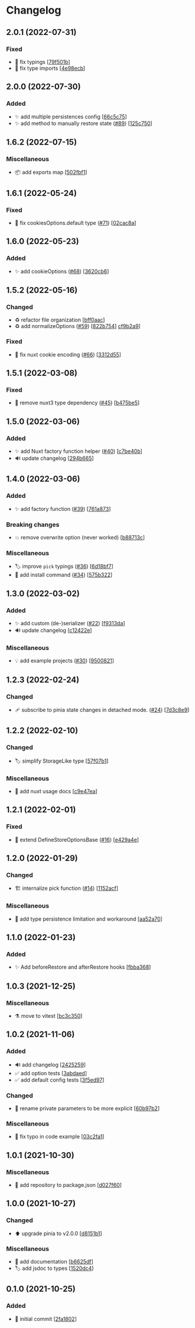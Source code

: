 # Changelog


<a name="2.0.1"></a>
## 2.0.1 (2022-07-31)

### Fixed

- 🐛 fix typings [[79f501b](https://github.com/prazdevs/pinia-plugin-persistedstate/commit/79f501b3cb833dd2857c3d313c66323e348dd4c2)]
- 🐛 fix type imports [[4e98ecb](https://github.com/prazdevs/pinia-plugin-persistedstate/commit/4e98ecbb4c35bf008ba4519ebfb460775c9bf2bc)]


<a name="2.0.0"></a>
## 2.0.0 (2022-07-30)

### Added

- ✨ add multiple persistences config [[66c5c75](https://github.com/prazdevs/pinia-plugin-persistedstate/commit/66c5c75c9ae2eea7fbbb1d221bd9690773ff3ab1)]
- ✨ add method to manually restore state ([#89](https://github.com/prazdevs/pinia-plugin-persistedstate/issues/89)) [[125c750](https://github.com/prazdevs/pinia-plugin-persistedstate/commit/125c750d6d3f33ae236cc6dfc475971f5d416e5c)]


<a name="1.6.3"></a>
## 1.6.2 (2022-07-15)

### Miscellaneous

- 📦 add exports map [[502fbf1](https://github.com/prazdevs/pinia-plugin-persistedstate/commit/502fbf12fe6f248d38e3df79f79c5ffb7be33974)]


<a name="1.6.1"></a>
## 1.6.1 (2022-05-24)

### Fixed

- 🐛 fix cookiesOptions.default type ([#71](https://github.com/prazdevs/pinia-plugin-persistedstate/issues/71)) [[02cac8a](https://github.com/prazdevs/pinia-plugin-persistedstate/commit/02cac8a41e5317db6685a984bd27703b15b1157b)]


<a name="1.6.0"></a>
## 1.6.0 (2022-05-23)

### Added

- ✨ add cookieOptions ([#68](https://github.com/prazdevs/pinia-plugin-persistedstate/issues/68)) [[3620cb6](https://github.com/prazdevs/pinia-plugin-persistedstate/commit/3620cb6b84c593b186a4d321ea5d642d30dd287e)]


<a name="1.5.2"></a>
## 1.5.2 (2022-05-16)

### Changed

- ♻️ refactor file organization [[bff0aac](https://github.com/prazdevs/pinia-plugin-persistedstate/commit/bff0aac50daacfef5ca763cc52199f802596f90b)]
- ♻️ add normalizeOptions ([#59](https://github.com/prazdevs/pinia-plugin-persistedstate/issues/59)) [[822b754](https://github.com/prazdevs/pinia-plugin-persistedstate/commit/822b7541fc0a0a8bb750a3cf64a1c36200591c81)]
[cf9b2a9](https://github.com/prazdevs/pinia-plugin-persistedstate/commit/cf9b2a9382b742bfe23e518171574755fc100fd9)]

### Fixed

- 🐛 fix nuxt cookie encoding ([#66](https://github.com/prazdevs/pinia-plugin-persistedstate/issues/66)) [[3312d55](https://github.com/prazdevs/pinia-plugin-persistedstate/commit/3312d55c7a05d7f01959a3953a6ad9ed561b00ac)]


<a name="1.5.1"></a>
## 1.5.1 (2022-03-08)

### Fixed

- 🐛 remove nuxt3 type dependency ([#45](https://github.com/prazdevs/pinia-plugin-persistedstate/issues/45)) [[b475be5](https://github.com/prazdevs/pinia-plugin-persistedstate/commit/b475be5068722dd48ea3ed4bbf39e98e3a510656)]


<a name="1.5.0"></a>
## 1.5.0 (2022-03-06)

### Added

- ✨ add Nuxt factory function helper ([#40](https://github.com/prazdevs/pinia-plugin-persistedstate/issues/40)) [[c7be40b](https://github.com/prazdevs/pinia-plugin-persistedstate/commit/c7be40b5e03f5a25196fdf78a8437d54a2da1fd4)]
- 🔊 update changelog [[294b665](https://github.com/prazdevs/pinia-plugin-persistedstate/commit/294b6658cd3d51eeb517ae5f344fa530f72b4be4)]


<a name="1.4.0"></a>
## 1.4.0 (2022-03-06)

### Added

- ✨ add factory function ([#39](https://github.com/prazdevs/pinia-plugin-persistedstate/issues/39)) [[761a873](https://github.com/prazdevs/pinia-plugin-persistedstate/commit/761a873b01bd1bf5045de8c7bb63ed28a12fa0a4)]

### Breaking changes

- 💥 remove overwrite option (never worked) [[b88713c](https://github.com/prazdevs/pinia-plugin-persistedstate/commit/b88713c404f4062ddfbbfe550108876329df55d3)]

### Miscellaneous

- 🏷️ improve `pick` typings ([#36](https://github.com/prazdevs/pinia-plugin-persistedstate/issues/36)) [[6d18bf7](https://github.com/prazdevs/pinia-plugin-persistedstate/commit/6d18bf7c83668ca27722432a8beabd469c312bc4)]
- 📝 add install command ([#34](https://github.com/prazdevs/pinia-plugin-persistedstate/issues/34)) [[575b322](https://github.com/prazdevs/pinia-plugin-persistedstate/commit/575b322a8630ddede9cc8fbf57d9fb841df6f49e)]

<a name="1.3.0"></a>
## 1.3.0 (2022-03-02)

### Added

- ✨ add custom (de-)serializer ([#22](https://github.com/prazdevs/pinia-plugin-persistedstate/issues/22)) [[f9313da](https://github.com/prazdevs/pinia-plugin-persistedstate/commit/f9313da2b41a253211e5cb35d2e2c8776f357cf9)]
- 🔊 update changelog [[c12422e](https://github.com/prazdevs/pinia-plugin-persistedstate/commit/c12422edb313658f13a2e2bbd8cedc4f929ee1a3)]

### Miscellaneous

- 💡 add example projects ([#30](https://github.com/prazdevs/pinia-plugin-persistedstate/issues/30)) [[9500821](https://github.com/prazdevs/pinia-plugin-persistedstate/commit/95008217c7450cf46929ca3803c750294eb79199)]

<a name="1.2.3"></a>
## 1.2.3 (2022-02-24)

### Changed

- 🩹 subscribe to pinia state changes in detached mode. ([#24](https://github.com/prazdevs/pinia-plugin-persistedstate/issues/24)) [[7d3c8e9](https://github.com/prazdevs/pinia-plugin-persistedstate/commit/7d3c8e99a73c46a54825f6e532f9aedb462e04bb)]


<a name="1.2.2"></a>
## 1.2.2 (2022-02-10)

### Changed

- 🏷️ simplify StorageLike type [[57f07b1](https://github.com/prazdevs/pinia-plugin-persistedstate/commit/57f07b1d63bb40bda21db0e372bb8d5867e5a4ba)]

### Miscellaneous

- 📝 add nuxt usage docs [[c9e47ea](https://github.com/prazdevs/pinia-plugin-persistedstate/commit/c9e47ea71d2d737d2d72f27de75c53d2eec515d7)]


<a name="1.2.1"></a>
## 1.2.1 (2022-02-01)

### Fixed

- 🐛 extend DefineStoreOptionsBase ([#16](https://github.com/prazdevs/pinia-plugin-persistedstate/issues/16)) [[e429a4e](https://github.com/prazdevs/pinia-plugin-persistedstate/commit/e429a4e5e24ddf55950cb7580a7c6b0782d733c6)]


<a name="1.2.0"></a>
## 1.2.0 (2022-01-29)

### Changed

- 🏗️ internalize pick function ([#14](https://github.com/prazdevs/pinia-plugin-persistedstate/issues/14)) [[1152acf](https://github.com/prazdevs/pinia-plugin-persistedstate/commit/1152acf0a90e2c2051dae159bc59889c7e6dedbe)]

### Miscellaneous

- 📝 add type persistence limitation and workaround [[aa52a70](https://github.com/prazdevs/pinia-plugin-persistedstate/commit/aa52a7037905f1cc7121a2626cc6b5bbf751c94a)]


<a name="1.1.0"></a>
## 1.1.0 (2022-01-23)

### Added

- ✨ Add beforeRestore and afterRestore hooks [[fbba368](https://github.com/prazdevs/pinia-plugin-persistedstate/commit/fbba368c1ca13e06bfa024fd47781ff692406b7c)]


<a name="1.0.3"></a>
## 1.0.3 (2021-12-25)

### Miscellaneous

- ⚗️ move to vitest [[bc3c350](https://github.com/prazdevs/pinia-plugin-persistedstate/commit/bc3c3508fc02610e6e11c58aa5adc1754edf2b95)]


<a name="1.0.2"></a>
## 1.0.2 (2021-11-06)

### Added

- 🔊 add changelog [[2425259](https://github.com/prazdevs/pinia-plugin-persistedstate/commit/242525956b3cd4aac115a8901da432b17df35b8b)]
- ✅ add option tests [[3abdaed](https://github.com/prazdevs/pinia-plugin-persistedstate/commit/3abdaed2b2d409a961d04e422408800e47715e6f)]
- ✅ add default config tests [[3f5ed97](https://github.com/prazdevs/pinia-plugin-persistedstate/commit/3f5ed9723ceff7782ac2879f40ddcf5b7a020e41)]

### Changed

- 🚚 rename private parameters to be more explicit [[60b97b2](https://github.com/prazdevs/pinia-plugin-persistedstate/commit/60b97b2cba22e0923f36551108805ed551c96fed)]

### Miscellaneous

- 📝 fix typo in code example [[03c2fa1](https://github.com/prazdevs/pinia-plugin-persistedstate/commit/03c2fa1e6f9cc3ca1b619f9da07155863e15f1dc)]


<a name="1.0.1"></a>
## 1.0.1 (2021-10-30)

### Miscellaneous

- 📝 add repository to package.json [[d027f60](https://github.com/prazdevs/pinia-plugin-persistedstate/commit/d027f6061d98d307d8ecc845af619fdffbdad31c)]


<a name="1.0.0"></a>
## 1.0.0 (2021-10-27)

### Changed

- ⬆️ upgrade pinia to v2.0.0 [[d8151b1](https://github.com/prazdevs/pinia-plugin-persistedstate/commit/d8151b12a552cf0ee7d8ef3ed6ab5fe6f04fdf67)]

### Miscellaneous

- 📝 add documentation [[b6625df](https://github.com/prazdevs/pinia-plugin-persistedstate/commit/b6625dfb2d84f8163f48ece27d921ed3bc3ce6ae)]
- 🏷️ add jsdoc to types [[1520dc4](https://github.com/prazdevs/pinia-plugin-persistedstate/commit/1520dc497b29391b47a335a95c5ca4037c0fff5c)]


<a name="0.1.0"></a>
## 0.1.0 (2021-10-25)

### Added

- 🎉 initial commit [[2fa1802](https://github.com/prazdevs/pinia-plugin-persistedstate/commit/2fa1802c3eda8fa098697d359d752b10799a30eb)]
